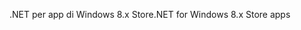 <span data-ttu-id="5591d-101">.NET per app di Windows 8.x Store</span><span class="sxs-lookup"><span data-stu-id="5591d-101">.NET for Windows 8.x Store apps</span></span>